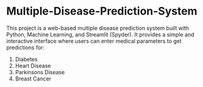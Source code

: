 # Multiple-Disease-Prediction-System
This project is a web-based multiple disease prediction system built with Python, Machine Learning, and Streamlit (Spyder). It provides a simple and interactive interface where users can enter medical parameters to get predictions for: 
  1. Diabetes
  2. Heart Disease
  3. Parkinsons Disease
  4. Breast Cancer
